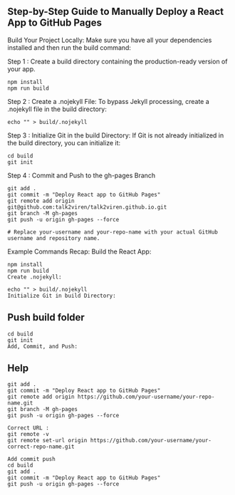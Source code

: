 ## Step-by-Step Guide to Manually Deploy a React App to GitHub Pages
Build Your Project Locally: Make sure you have all your dependencies installed and then run the build command:

Step 1 : Create a build directory containing the production-ready version of your app.

```
npm install
npm run build
```

Step 2 : Create a .nojekyll File: To bypass Jekyll processing, create a .nojekyll file in the build directory:

```
echo "" > build/.nojekyll
```

Step 3 : Initialize Git in the build Directory: If Git is not already initialized in the build directory, you can initialize it:

```
cd build
git init
```
Step 4 : Commit and Push to the gh-pages Branch

```
git add .
git commit -m "Deploy React app to GitHub Pages"
git remote add origin git@github.com:talk2viren/talk2viren.github.io.git
git branch -M gh-pages
git push -u origin gh-pages --force

# Replace your-username and your-repo-name with your actual GitHub username and repository name.
```
Example Commands Recap:
Build the React App:

```
npm install
npm run build
Create .nojekyll:
```

```
echo "" > build/.nojekyll
Initialize Git in build Directory:
```
## Push build folder

```
cd build
git init
Add, Commit, and Push:
```

## Help
```
git add .
git commit -m "Deploy React app to GitHub Pages"
git remote add origin https://github.com/your-username/your-repo-name.git
git branch -M gh-pages
git push -u origin gh-pages --force
```

```
Correct URL :
git remote -v
git remote set-url origin https://github.com/your-username/your-correct-repo-name.git
```
```
Add commit push
cd build
git add .
git commit -m "Deploy React app to GitHub Pages"
git push -u origin gh-pages --force
```
